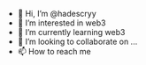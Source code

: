 - 👋 Hi, I’m @hadescryy
- 👀 I’m interested in web3
- 🌱 I’m currently learning web3
- 💞️ I’m looking to collaborate on ...
- 📫 How to reach me 

<!---
hadescryy/hadescryy is a ✨ special ✨ repository because its `README.md` (this file) appears on your GitHub profile.
You can click the Preview link to take a look at your changes.
--->
